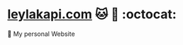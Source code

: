 [leylakapi.com](http://leylakapi.com/)  :cat: :tada: :octocat:
===================

:spaghetti: My personal Website
